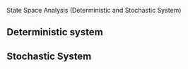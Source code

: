 State Space Analysis (Deterministic and Stochastic System)

## Deterministic system

## Stochastic System